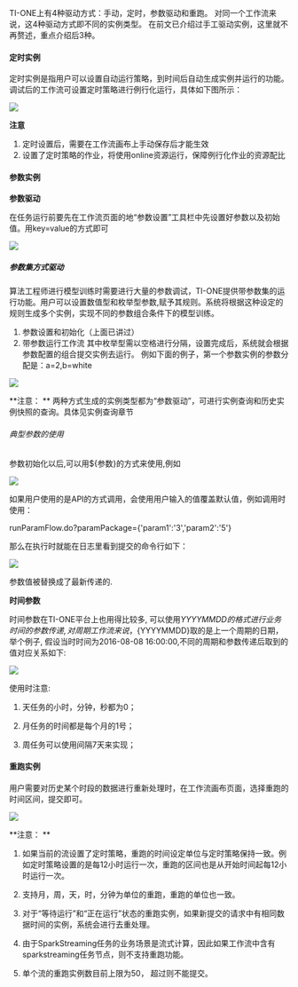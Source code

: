 TI-ONE上有4种驱动方式：手动，定时，参数驱动和重跑。 对同一个工作流来说，这4种驱动方式即不同的实例类型。 在前文已介绍过手工驱动实例，这里就不再赘述，重点介绍后3种。

#### 定时实例

定时实例是指用户可以设置自动运行策略，到时间后自动生成实例并运行的功能。
调试后的工作流可设置定时策略进行例行化运行，具体如下图所示：

![](https://main.qcloudimg.com/raw/b85f0a2eb60cfb3ce3471a5723e0e7f3.png) 


**注意**

1. 定时设置后，需要在工作流画布上手动保存后才能生效
2. 设置了定时策略的作业，将使用online资源运行，保障例行化作业的资源配比

#### 参数实例

**参数驱动**

在任务运行前要先在工作流页面的地“参数设置”工具栏中先设置好参数以及初始值。用key=value的方式即可


![](https://main.qcloudimg.com/raw/7c31aa9e737d7d2be43e1620855df62d.png)



##### 参数集方式驱动

算法工程师进行模型训练时需要进行大量的参数调试，TI-ONE提供带参数集的运行功能。用户可以设置数值型和枚举型参数,赋予其规则。系统将根据这种设定的规则生成多个实例，实现不同的参数组合条件下的模型训练。

1. 参数设置和初始化（上面已讲过）
2. 带参数运行工作流
  其中枚举型需以空格进行分隔，设置完成后，系统就会根据参数配置的组合提交实例去运行。 例如下面的例子，第一个参数实例的参数分配是：a=2,b=white

![](https://main.qcloudimg.com/raw/2caf2de913de36c75848221e4c2e97e0.png) 


**注意： **
两种方式生成的实例类型都为“参数驱动”，可进行实例查询和历史实例快照的查询。具体见实例查询章节

###### 典型参数的使用

参数初始化以后,可以用${参数}的方式来使用,例如

![](https://main.qcloudimg.com/raw/4fd738349b5000025fe235aae2350e01.png) 


如果用户使用的是API的方式调用，会使用用户输入的值覆盖默认值，例如调用时使用：

runParamFlow.do?paramPackage={'param1':'3','param2':'5'}

那么在执行时就能在日志里看到提交的命令行如下：

![](https://main.qcloudimg.com/raw/6d035c6784676f3ee6fb3a871c8a91f7.png) 


参数值被替换成了最新传递的.


**时间参数**

时间参数在TI-ONE平台上也用得比较多, 可以使用${YYYYMMDD}的格式进行业务时间的参数传递,对周期工作流来说，${YYYYMMDD}取的是上一个周期的日期，举个例子, 假设当时时间为2016-08-08 16:00:00,不同的周期和参数传递后取到的值对应关系如下: 


![](https://main.qcloudimg.com/raw/c5042a7348a0463696d56b28fc85c3d3.png)


使用时注意: 

1. 天任务的小时，分钟，秒都为0；

2. 月任务的时间都是每个月的1号；

3. 周任务可以使用间隔7天来实现；


#### 重跑实例

用户需要对历史某个时段的数据进行重新处理时，在工作流画布页面，选择重跑的时间区间，提交即可。


![](https://main.qcloudimg.com/raw/61e6652e0d37090203fc565a6a5e0f1e.png) 


**注意： **

1. 如果当前的流设置了定时策略，重跑的时间设定单位与定时策略保持一致。例如定时策略设置的是每12小时运行一次，重跑的区间也是从开始时间起每12小时运行一次。

2. 支持月，周，天，时，分钟为单位的重跑，重跑的单位也一致。
3. 对于“等待运行”和“正在运行”状态的重跑实例，如果新提交的请求中有相同数据时间的实例，系统会进行去重处理。 
4. 由于SparkStreaming任务的业务场景是流式计算，因此如果工作流中含有sparkstreaming任务节点，则不支持重跑功能。 
5. 单个流的重跑实例数目前上限为50， 超过则不能提交。


